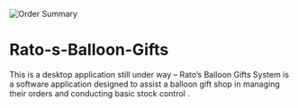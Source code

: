 ![Order Summary](https://user-images.githubusercontent.com/52504166/126322102-4af6f2aa-3bad-4050-aefa-e9a33b11a710.PNG)
# Rato-s-Balloon-Gifts
This is a desktop application still under way – Rato’s Balloon Gifts System is a software application designed to assist a balloon gift shop in managing their orders and conducting basic stock control .
